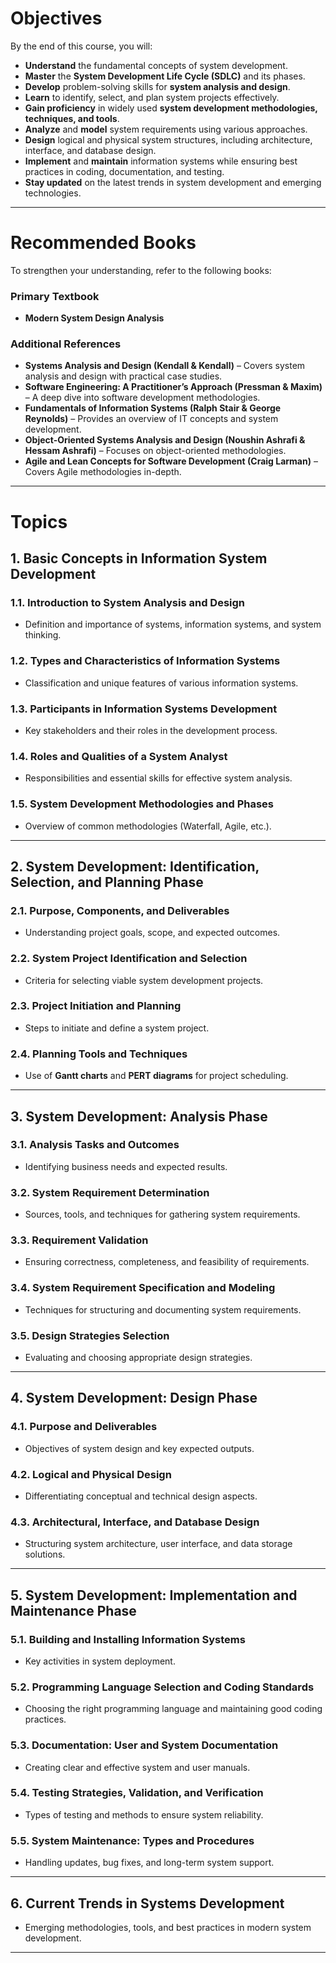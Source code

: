 # **Objectives**  
By the end of this course, you will:  
- **Understand** the fundamental concepts of system development.  
- **Master** the **System Development Life Cycle (SDLC)** and its phases.  
- **Develop** problem-solving skills for **system analysis and design**.  
- **Learn** to identify, select, and plan system projects effectively.  
- **Gain proficiency** in widely used **system development methodologies, techniques, and tools**.  
- **Analyze** and **model** system requirements using various approaches.  
- **Design** logical and physical system structures, including architecture, interface, and database design.  
- **Implement** and **maintain** information systems while ensuring best practices in coding, documentation, and testing.  
- **Stay updated** on the latest trends in system development and emerging technologies.  

---

# **Recommended Books**  
To strengthen your understanding, refer to the following books:  

### **Primary Textbook**  
- **Modern System Design Analysis**  

### **Additional References**  
- **Systems Analysis and Design (Kendall & Kendall)** – Covers system analysis and design with practical case studies.  
- **Software Engineering: A Practitioner’s Approach (Pressman & Maxim)** – A deep dive into software development methodologies.  
- **Fundamentals of Information Systems (Ralph Stair & George Reynolds)** – Provides an overview of IT concepts and system development.  
- **Object-Oriented Systems Analysis and Design (Noushin Ashrafi & Hessam Ashrafi)** – Focuses on object-oriented methodologies.  
- **Agile and Lean Concepts for Software Development (Craig Larman)** – Covers Agile methodologies in-depth.  

---

# **Topics**  

## **1. Basic Concepts in Information System Development**  
### 1.1. Introduction to System Analysis and Design  
- Definition and importance of systems, information systems, and system thinking.  

### 1.2. Types and Characteristics of Information Systems  
- Classification and unique features of various information systems.  

### 1.3. Participants in Information Systems Development  
- Key stakeholders and their roles in the development process.  

### 1.4. Roles and Qualities of a System Analyst  
- Responsibilities and essential skills for effective system analysis.  

### 1.5. System Development Methodologies and Phases  
- Overview of common methodologies (Waterfall, Agile, etc.).  

---

## **2. System Development: Identification, Selection, and Planning Phase**  
### 2.1. Purpose, Components, and Deliverables  
- Understanding project goals, scope, and expected outcomes.  

### 2.2. System Project Identification and Selection  
- Criteria for selecting viable system development projects.  

### 2.3. Project Initiation and Planning  
- Steps to initiate and define a system project.  

### 2.4. Planning Tools and Techniques  
- Use of **Gantt charts** and **PERT diagrams** for project scheduling.  

---

## **3. System Development: Analysis Phase**  
### 3.1. Analysis Tasks and Outcomes  
- Identifying business needs and expected results.  

### 3.2. System Requirement Determination  
- Sources, tools, and techniques for gathering system requirements.  

### 3.3. Requirement Validation  
- Ensuring correctness, completeness, and feasibility of requirements.  

### 3.4. System Requirement Specification and Modeling  
- Techniques for structuring and documenting system requirements.  

### 3.5. Design Strategies Selection  
- Evaluating and choosing appropriate design strategies.  

---

## **4. System Development: Design Phase**  
### 4.1. Purpose and Deliverables  
- Objectives of system design and key expected outputs.  

### 4.2. Logical and Physical Design  
- Differentiating conceptual and technical design aspects.  

### 4.3. Architectural, Interface, and Database Design  
- Structuring system architecture, user interface, and data storage solutions.  

---

## **5. System Development: Implementation and Maintenance Phase**  
### 5.1. Building and Installing Information Systems  
- Key activities in system deployment.  

### 5.2. Programming Language Selection and Coding Standards  
- Choosing the right programming language and maintaining good coding practices.  

### 5.3. Documentation: User and System Documentation  
- Creating clear and effective system and user manuals.  

### 5.4. Testing Strategies, Validation, and Verification  
- Types of testing and methods to ensure system reliability.  

### 5.5. System Maintenance: Types and Procedures  
- Handling updates, bug fixes, and long-term system support.  

---

## **6. Current Trends in Systems Development**  
- Emerging methodologies, tools, and best practices in modern system development.  

---